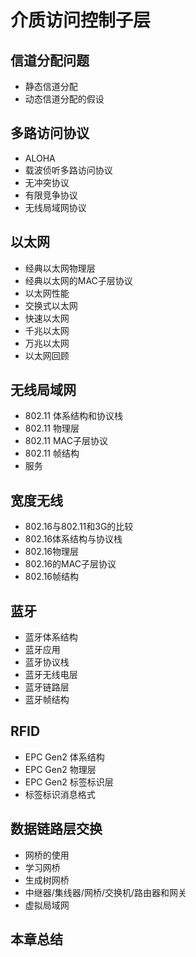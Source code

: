# 介质访问控制子层
## 信道分配问题
- 静态信道分配
- 动态信道分配的假设
## 多路访问协议
- ALOHA
- 载波侦听多路访问协议
- 无冲突协议
- 有限竞争协议
- 无线局域网协议
## 以太网
- 经典以太网物理层
- 经典以太网的MAC子层协议
- 以太网性能
- 交换式以太网
- 快速以太网
- 千兆以太网
- 万兆以太网
- 以太网回顾

## 无线局域网
- 802.11 体系结构和协议栈
- 802.11 物理层
- 802.11 MAC子层协议
- 802.11 帧结构
- 服务
## 宽度无线
- 802.16与802.11和3G的比较
- 802.16体系结构与协议栈
- 802.16物理层
- 802.16的MAC子层协议
- 802.16帧结构
## 蓝牙
- 蓝牙体系结构
- 蓝牙应用
- 蓝牙协议栈
- 蓝牙无线电层
- 蓝牙链路层
- 蓝牙帧结构
## RFID
- EPC Gen2 体系结构
- EPC Gen2 物理层
- EPC Gen2 标签标识层
- 标签标识消息格式
## 数据链路层交换
- 网桥的使用
- 学习网桥
- 生成树网桥
- 中继器/集线器/网桥/交换机/路由器和网关
- 虚拟局域网
## 本章总结